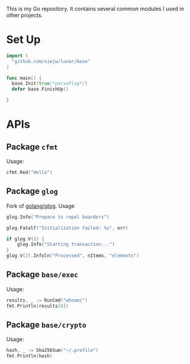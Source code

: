 This is my Go repository. It contains several common modules I used in other
projects.

# Set Up

```go
import (
  "github.com/xiejw/lunar/base"
)

func main() {
  base.Init(true/*parseFlag*/)
  defer base.FinishUp()

}
```

# APIs

## Package `cfmt`

Usage:

```go
cfmt.Red("Hello")
```

## Package `glog`

Fork of [golang/glog](https://github.com/golang/glog). Usage

```go
glog.Info("Prepare to repel boarders")

glog.Fatalf("Initialization failed: %s", err)

if glog.V(2) {
	glog.Info("Starting transaction...")
}
glog.V(2).Infoln("Processed", nItems, "elements")
```

## Package `base/exec`

Usage:

```go
results, _ := RunCmd("whoami")
fmt.Println(results[0])
```

## Package `base/crypto`

Usage:

```go
hash, _ := Sha256Sum("~/.profile")
fmt.Println(hash)
```
